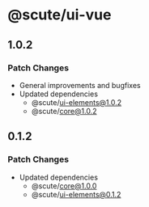 # @scute/ui-vue

## 1.0.2

### Patch Changes

- General improvements and bugfixes
- Updated dependencies
  - @scute/ui-elements@1.0.2
  - @scute/core@1.0.2

## 0.1.2

### Patch Changes

- Updated dependencies
  - @scute/core@1.0.0
  - @scute/ui-elements@0.1.2

